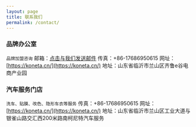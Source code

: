 ```yaml
---
layout: page
title: 联系我们
permalink: /contact/
---
```

### 品牌办公室
`品牌加盟咨询`
邮箱：[点击与我们发送邮件](mailto:{{site.email}}) 
传真：+86-17686950615
网址：[https://koneta.cn/](https://koneta.cn/)
地址：山东省临沂市兰山区齐鲁e谷电商产业园

### 汽车服务门店
`洗车、贴膜、改色、隐形车衣等服务`
传真：+86-17686950615
网址：[https://koneta.cn/](https://koneta.cn/)
地址：山东省临沂市兰山区工业大道与银雀山路交汇西200米路南柯尼特汽车服务


